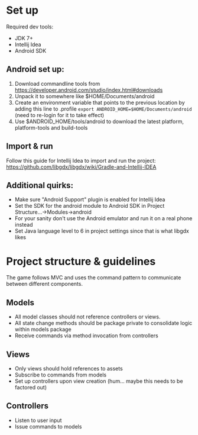 # Set up
Required dev tools:
- JDK 7+
- Intellij Idea
- Android SDK

## Android set up:
1. Download commandline tools from https://developer.android.com/studio/index.html#downloads
2. Unpack it to somewhere like $HOME/Documents/android
3. Create an environment variable that points to the previous location by adding this line to .profile
    `export ANDROID_HOME=$HOME/Documents/android` (need to re-login for it to take effect)
4. Use $ANDROID_HOME/tools/android to download the latest platform, platform-tools and build-tools

## Import & run
Follow this guide for Intellij Idea to import and run the project:
https://github.com/libgdx/libgdx/wiki/Gradle-and-Intellij-IDEA

## Additional quirks:
- Make sure "Android Support" plugin is enabled for Intellij Idea
- Set the SDK for the android module to Android SDK in Project Structure...->Modules->android
- For your sanity don't use the Android emulator and run it on a real phone instead
- Set Java language level to 6 in project settings since that is what libgdx likes

# Project structure & guidelines
The game follows MVC and uses the command pattern to communicate between different components.

## Models
- All model classes should not reference controllers or views.
- All state change methods should be package private to consolidate logic within models package
- Receive commands via method invocation from controllers

## Views
- Only views should hold references to assets
- Subscribe to commands from models
- Set up controllers upon view creation (hum... maybe this needs to be factored out)

## Controllers
- Listen to user input
- Issue commands to models